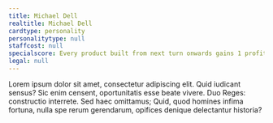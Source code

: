 ```yaml
---
title: Michael Dell
realtitle: Michael Dell
cardtype: personality
personalitytype: null
staffcost: null
specialscore: Every product built from next turn onwards gains 1 profit and costs 1 less quality to build.
legal: null
---
```


Lorem ipsum dolor sit amet, consectetur adipiscing elit. Quid iudicant sensus? Sic enim censent, oportunitatis esse beate vivere. Duo Reges: constructio interrete. Sed haec omittamus; Quid, quod homines infima fortuna, nulla spe rerum gerendarum, opifices denique delectantur historia?
